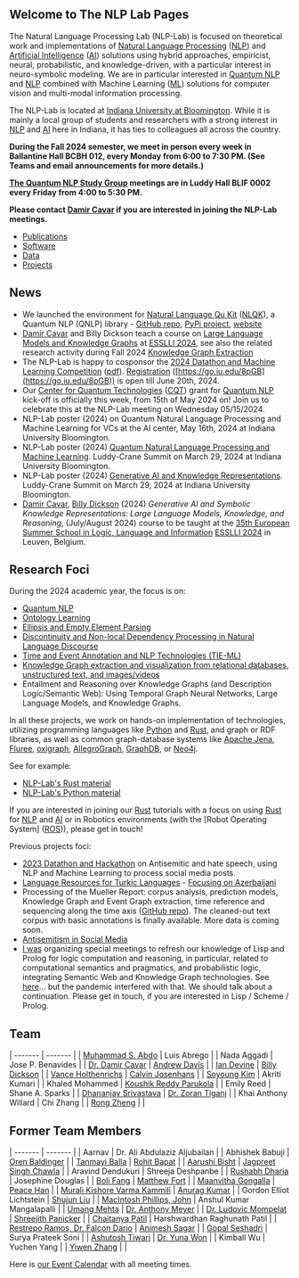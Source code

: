 ## Welcome to The NLP Lab Pages

The Natural Language Processing Lab (NLP-Lab) is focused on theoretical work and implementations of [Natural Language Processing] ([NLP]) and [Artificial Intelligence] ([AI]) solutions using hybrid approaches, empiricist, neural, probabilistic, and knowledge-driven, with a particular interest in neuro-symbolic modeling. We are in particular interested in [Quantum NLP](https://nlp-lab.org/quantumnlp/) and [NLP] combined with Machine Learning ([ML]) solutions for computer vision and multi-modal information processing.

The NLP-Lab is located at [Indiana University at Bloomington](https://indiana.edu/). While it is mainly a local group of students and researchers with a strong interest in [NLP] and [AI] here in Indiana, it has ties to colleagues all across the country.

**During the Fall 2024 semester, we meet in person every week in Ballantine Hall BCBH 012, every Monday from 6:00 to 7:30 PM. (See Teams and email announcements for more details.)**

**[The Quantum NLP Study Group](https://nlp-lab.org/quantumnlp/) meetings are in Luddy Hall BLIF 0002 every Friday from 4:00 to 5:30 PM.**

**Please contact [Damir Cavar] if you are interested in joining the NLP-Lab meetings.**


- [Publications](/publications)
- [Software](/software)
- [Data](/data)
- [Projects](/projects)


## News

- We launched the environment for [Natural Language Qu Kit](https://nlqk.ai/) ([NLQK](https://nlqk.ai/)), a Quantum NLP (QNLP) library - [GitHub repo](https://github.com/dcavar/nlqk), [PyPi project](https://pypi.org/project/nlqk/), [website](https://nlqk.ai/)
- [Damir Cavar] and Billy Dickson teach a course on [Large Language Models and Knowledge Graphs](https://damir.cavar.me/ESSLLI24_LLM_KG.github.io/) at [ESSLLI 2024](https://2024.esslli.eu/), see also the related research activity during Fall 2024 [Knowledge Graph Extraction](/kgextraction)
- The NLP-Lab is happy to cosponsor the [2024 Datathon and Machine Learning Competition](/assets/img/DML_2024_Flyer.png) ([pdf](/assets/img/DML_2024_Flyer.pdf)). [Registration](https://go.iu.edu/8pGB) ([https://go.iu.edu/8pGB](https://go.iu.edu/8pGB)) is open till June 20th, 2024.
- Our [Center for Quantum Technologies](https://www.purdue.edu/cqt/index.php) ([CQT](https://www.purdue.edu/cqt/index.php)) grant for [Quantum NLP](https://nlp-lab.org/quantumnlp/) kick-off is officially this week, from 15th of May 2024 on! Join us to celebrate this at the NLP-Lab meeting on Wednesday 05/15/2024.
- NLP-Lab poster (2024) on Quantum Natural Language Processing and Machine Learning for VCs at the AI center, May 16th, 2024 at Indiana University Bloomington.
- NLP-Lab poster (2024) [Quantum Natural Language Processing and Machine Learning](/publications/NLP_Lab_Quantum_Poster_2024.pdf). Luddy-Crane Summit on March 29, 2024 at Indiana University Bloomington.
- NLP-Lab poster (2024) [Generative AI and Knowledge Representations](/publications/NLP_Lab_LLM_KG_Poster_2024.pdf). Luddy-Crane Summit on March 29, 2024 at Indiana University Bloomington.
- [Damir Cavar], [Billy Dickson](https://www.linkedin.com/in/billy-dickson/) (2024) *Generative AI and Symbolic Knowledge Representations: Large Language Models, Knowledge, and Reasoning*, (July/August 2024) course to be taught at the [35th European Summer School in Logic, Language and Information](https://2024.esslli.eu/) [ESSLLI 2024](https://2024.esslli.eu/) in Leuven, Belgium.


## Research Foci

During the 2024 academic year, the focus is on:

- [Quantum NLP](/quantumnlp)
- [Ontology Learning](/ontology_learning)
- [Ellipsis and Empty Element Parsing](/ellipsis)
- [Discontinuity and Non-local Dependency Processing in Natural Language Discourse](/discontinuities)
- [Time and Event Annotation and NLP Technologies (TIE-ML)](/timeevents)
- [Knowledge Graph extraction and visualization from relational databases, unstructured text, and images/videos](/kgextraction)
- Entailment and Reasoning over Knowledge Graphs (and Description Logic/Semantic Web): Using Temporal Graph Neural Networks, Large Language Models, and Knowledge Graphs.

In all these projects, we work on hands-on implementation of technologies, utilizing programming languages like [Python] and [Rust], and graph or RDF libraries, as well as common graph-database systems like [Apache Jena], [Fluree], [oxigraph], [AllegroGraph], [GraphDB], or [Neo4j].

See for example:

- [NLP-Lab's Rust material](/rust)
- [NLP-Lab's Python material](/software)

If you are interested in joining our [Rust] tutorials with a focus on using [Rust] for [NLP] and [AI] or in Robotics environments (with the [Robot Operating System] ([ROS])), please get in touch!


Previous projects foci:

- [2023 Datathon and Hackathon](https://isca.indiana.edu/publication-research/social-media-project/datathon-2023/index.html) on Antisemitic and hate speech, using NLP and Machine Learning to process social media posts.
- [Language Resources for Turkic Languages](/turkic) - [Focusing on Azerbaijani](/turkic)
- Processing of the Mueller Report: corpus analysis, prediction models, Knowledge Graph and Event Graph extraction, time reference and sequencing along the time axis ([GitHub repo](https://github.com/SemiringInc/Mueller-Report-Corpus)). The cleaned-out text corpus with basic annotations is finally available. More data is coming soon.
- [Antisemitism in Social Media](/antisemitism)
- [I was](https://www.linkedin.com/in/damircavar/) organizing special meetings to refresh our knowledge of Lisp and Prolog for logic computation and reasoning, in particular, related to computational semantics and pragmatics, and probabilistic logic, integrating Semantic Web and Knowledge Graph technologies. See [here](http://damir.cavar.me/2020-01-23-Knowledge_Representation_and_Reasoning_for_AI_using_Lisp_Prolog)... but the pandemic interfered with that. We should talk about a continuation. Please get in touch, if you are interested in Lisp / Scheme / Prolog.


## Team

| ------- | ------- |
| [Muhammad S. Abdo](https://www.linkedin.com/in/muhsabrys/) | Luis Abrego |
| Nada Aggadi | Jose P. Benavides |
| [Dr. Damir Cavar](http://damir.cavar.me/) | [Andrew Davis](https://www.linkedin.com/in/adavis94/) |
| [Ian Devine](https://www.linkedin.com/in/ian-devine-2002/) | [Billy Dickson](https://www.linkedin.com/in/billy-dickson/) |
| [Vance Holthenrichs](https://russian.indiana.edu/about/instructors/holthenrichs-van.html) | [Calvin Josenhans](https://halflinghelper.github.io/) |
| [Soyoung Kim](https://linguistics.indiana.edu/about/graduate-students/kim-soyoung.html) | Akriti Kumari |
| Khaled Mohammed | [Koushik Reddy Parukola](https://www.linkedin.com/in/koushik-reddy-parukola/) |
| Emily Reed | Shane A. Sparks |
| [Dhananjay Srivastava](https://www.linkedin.com/in/dhananjay-srivastava/) | [Dr. Zoran Tiganj](https://homes.luddy.indiana.edu/ztiganj/) |
| Khai Anthony Willard | Chi Zhang |
| [Rong Zheng](https://psych.indiana.edu/directory/graduate-students/zheng-rong.html) |  |


## Former Team Members

| ------- | ------- |
|  Aarnav | Dr. Ali Abdulaziz Aljubailan |
| Abhishek Babuji | [Oren Baldinger](https://github.com/orenbaldinger) |
| [Tanmayi Balla](https://www.linkedin.com/in/tanmayiballa) | [Rohit Bapat](https://github.com/rohitbapat/) |
| [Aarushi Bisht](https://github.com/aarushiibisht) | [Jagpreet Singh Chawla](https://github.com/jagpreetschawla) |
| Aravind Dendukuri | Shreeja Deshpanbe |
| [Rushabh Dharia](https://github.com/rushabhdharia) | Josephine Douglas |
| [Boli Fang](https://github.com/blf11139) | [Matthew Fort](https://www.linkedin.com/in/matthew-fort-07b802236/) |
| [Maanvitha Gongalla](https://github.com/maanvithag) | [Peace Han](https://github.com/P-eaceHan) |
| [Murali Kishore Varma Kammili](https://github.com/mkvk) | [Anurag Kumar](https://github.com/anuragkumar95) |
| Gordon Elliot Lichtstein | [Shujun Liu](https://github.com/liu-shuj/) |
| [MacIntosh Phillips, John](https://github.com/jackp1377) | Anshul Kumar Mangalapalli |
| [Umang Mehta](https://umangrmehta.github.io/) | [Dr. Anthony Meyer](https://www.linkedin.com/in/antmeyer408/) |
| [Dr. Ludovic Mompelat](https://www.linkedin.com/in/ludovic-mompelat-8a1960b8/) | [Shreejith Panicker](https://skpanick.github.io/) |
| [Chaitanya Patil](https://github.com/Chaitz333) | Harshwardhan Raghunath Patil |
| [Restrepo Ramos, Dr. Falcon Dario](https://www.linkedin.com/in/falcon-restrepo-ramos-657b74203/) | [Animesh Sagar](https://github.com/animeshsagar) |
| [Gopal Seshadri](https://github.com/GopalSeshadri) | Surya Prateek Soni |
| [Ashutosh Tiwari](https://www.linkedin.com/in/ashutosh--tiwari/) | [Dr. Yuna Won](http://www.yunawon.net) |
| Kimball Wu | Yuchen Yang |
| [Yiwen Zhang](https://github.com/yiwenzh29) |  |


<!-- <iframe src="https://map.concept3d.com/?id=951#!m/241411" width="100%" height="450" frameBorder="0" scrolling="no" border="0" style="border:0px solid #fff; margin:0; padding:0;"></iframe> -->


Here is [our Event Calendar](https://calendar.google.com/calendar/embed?src=3h9o18o7i82tjmmt5q2j3qgkj8%40group.calendar.google.com&ctz=America%2FNew_York) with all meeting times.


[Damir Cavar]: http://damir.cavar.me/ "Damir Cavar"
[Dr. Damir Cavar]: https://luddy.indiana.edu/contact/profile/?Damir_Cavar "Damir Cavar"
[Fluree]: https://flur.ee/ "Fluree"
[Python]: https://www.python.org/ "Python"
[Rust]: https://www.rust-lang.org/ "Rust Language"
[AllegroGraph]: https://allegrograph.com/ "AllegroGraph"
[GraphDB]: https://www.ontotext.com/products/graphdb/ "GraphDB"
[Neo4j]: https://neo4j.com/ "Neo4j"
[Apache Jena]: https://jena.apache.org/ "Apache Jena"
[oxigraph]: https://github.com/oxigraph/ "oxigraph"
[NLP]: https://en.wikipedia.org/wiki/Natural_language_processing "Natural Language Processing"
[Natural Language Processing]: https://en.wikipedia.org/wiki/Natural_language_processing "Natural Language Processing"
[AI]: https://en.wikipedia.org/wiki/Artificial_intelligence "Artificial Intelligence"
[Artificial Intelligence]: https://en.wikipedia.org/wiki/Artificial_intelligence "Artificial Intelligence"
[ML]: https://en.wikipedia.org/wiki/Machine_learning "Machine Learning"
[Machine Learning]: https://en.wikipedia.org/wiki/Machine_learning "Machine Learning"
[ROS]: https://www.ros.org/ "Robot Operating System"
[Robot Ooperating System]: https://www.ros.org/ "Robot Operating System"
